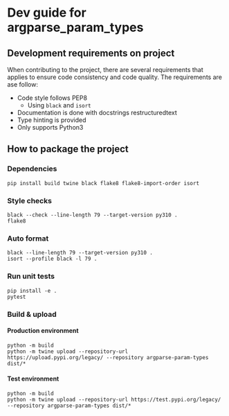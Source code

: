 # Dev guide for argparse_param_types
## Development requirements on project
When contributing to the project, there are several requirements that applies to ensure code consistency and code quality. The requirements are ase follow:
- Code style follows PEP8
  - Using `black` and `isort`
- Documentation is done with docstrings restructuredtext
- Type hinting is provided
- Only supports Python3

## How to package the project
### Dependencies
```
pip install build twine black flake8 flake8-import-order isort
```

### Style checks
```
black --check --line-length 79 --target-version py310 .
flake8
```

### Auto format
```
black --line-length 79 --target-version py310 .
isort --profile black -l 79 .
```

### Run unit tests
```
pip install -e .
pytest
```

### Build & upload
#### Production environment
```
python -m build
python -m twine upload --repository-url https://upload.pypi.org/legacy/ --repository argparse-param-types dist/*
```

#### Test environment
```
python -m build
python -m twine upload --repository-url https://test.pypi.org/legacy/ --repository argparse-param-types dist/*
```

